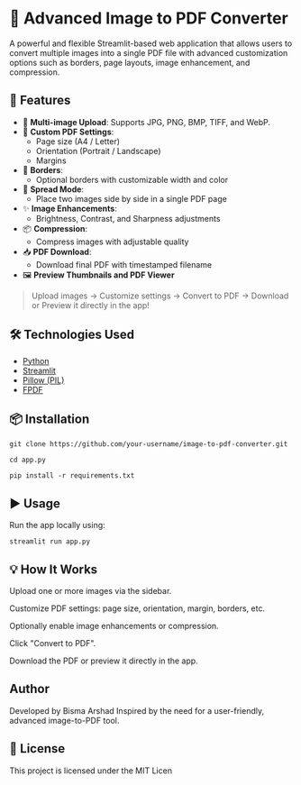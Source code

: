 
# 📄 Advanced Image to PDF Converter

A powerful and flexible Streamlit-based web application that allows users to convert multiple images into a single PDF file with advanced customization options such as borders, page layouts, image enhancement, and compression.

## 🚀 Features

- 📂 **Multi-image Upload**: Supports JPG, PNG, BMP, TIFF, and WebP.
- 📐 **Custom PDF Settings**:
  - Page size (A4 / Letter)
  - Orientation (Portrait / Landscape)
  - Margins
- 🎨 **Borders**:
  - Optional borders with customizable width and color
- 📖 **Spread Mode**:
  - Place two images side by side in a single PDF page
- ✨ **Image Enhancements**:
  - Brightness, Contrast, and Sharpness adjustments
- 📦 **Compression**:
  - Compress images with adjustable quality
- 📥 **PDF Download**:
  - Download final PDF with timestamped filename
- 🖼️ **Preview Thumbnails and PDF Viewer**

> Upload images → Customize settings → Convert to PDF → Download or Preview it directly in the app!

## 🛠️ Technologies Used

- [Python](https://www.python.org/)
- [Streamlit](https://streamlit.io/)
- [Pillow (PIL)](https://python-pillow.org/)
- [FPDF](https://py-pdf.github.io/fpdf2/)

## 📦 Installation

```
git clone https://github.com/your-username/image-to-pdf-converter.git
```
```
cd app.py
```
```
pip install -r requirements.txt
```

## ▶ Usage
Run the app locally using:
```
streamlit run app.py
```
## 💡 How It Works
Upload one or more images via the sidebar.

Customize PDF settings: page size, orientation, margin, borders, etc.

Optionally enable image enhancements or compression.

Click "Convert to PDF".

Download the PDF or preview it directly in the app.

## Author
Developed by Bisma Arshad
Inspired by the need for a user-friendly, advanced image-to-PDF tool.

## 📃 License
This project is licensed under the MIT Licen
